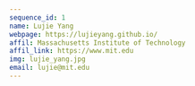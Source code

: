 ```yaml
---
sequence_id: 1
name: Lujie Yang
webpage: https://lujieyang.github.io/
affil: Massachusetts Institute of Technology
affil_link: https://www.mit.edu
img: lujie_yang.jpg
email: lujie@mit.edu
---
```

